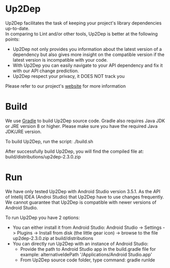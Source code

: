 # Up2Dep

Up2Dep facilitates the task of keeping your project's library dependencies up-to-date.<br>
In comparing to Lint and/or other tools, Up2Dep is better at the following points:<br>
  - Up2Dep not only provides you information about the latest version of a dependency but also gives more insight on the compatible version if the latest version is incompatible with your code.<br>
  - With Up2Dep you can easily navigate to your API dependency and  fix it with our API change prediction.<br>
  - Up2Dep respect your privacy, it DOES NOT track you

Please refer to our project's [website](https://project.cispa.io/up2dep/) for more information



# Build
We use [Gradle](https://gradle.org/) to build Up2Dep source code. Gradle also requires Java JDK or JRE version 8 or higher. Please make sure you have the required Java JDK/JRE version.

To build Up2Dep, run the script: ./build.sh

After successfully build Up2Dep, you will find the compiled file at: build/distributions/up2dep-2.3.0.zip

# Run
We have only tested Up2Dep with Android Studio version 3.5.1. As the API of Intellij IDEA (Androi Studio) that Up2Dep have to use changes frequently. We cannot guarantee that Up2Dep is compatible with newer versions of Android Studio.

To run Up2Dep you have 2 options:
- You can either install it from Android Studio: Android Studio -> Settings -> Plugins -> Install from disk (the little gear icon) -> browse to the file up2dep-2.3.0.zip at build/distributions
- You can directly run Up2Dep with an instance of Android Studio:
  - Provide the path to Android Studio app in the build.gradle file for example: alternativeIdePath '/Applications/Android Studio.app'
  - From Up2Dep source code folder, type command: gradle runIde

